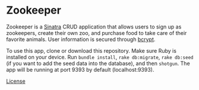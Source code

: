 # Zookeeper

Zookeeper is a <a href="https://github.com/sinatra/sinatra">Sinatra</a> CRUD application that allows users to sign up as zookeepers, create their own zoo, and purchase food to take care of their favorite animals. User information is secured through <a href="https://github.com/codahale/bcrypt-ruby">bcrypt</a>.

To use this app, clone or download this repository. Make sure Ruby is installed on your device. Run `bundle install`, `rake db:migrate`, `rake db:seed` (if you want to add the seed data into the database), and then `shotgun`. The app will be running at port 9393 by default (localhost:9393).

<a href="https://github.com/auranbuckles/zookeeper/blob/master/LICENSE.txt">License</a>
